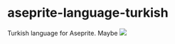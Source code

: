 # aseprite-language-turkish
Turkish language for Aseprite.
Maybe
![](https://us-central1-progress-markdown.cloudfunctions.net/progress/10)
